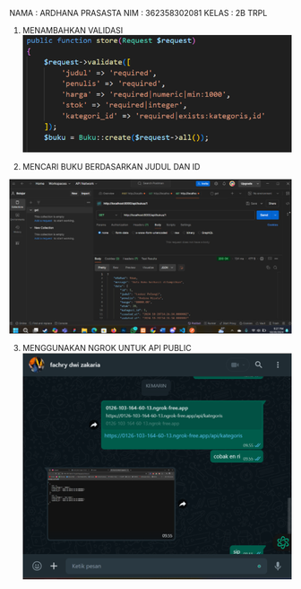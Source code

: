 NAMA    : ARDHANA PRASASTA
NIM     : 362358302081
KELAS   : 2B TRPL

1. MENAMBAHKAN VALIDASI
![alt text](image.png)


2. MENCARI BUKU BERDASARKAN JUDUL DAN ID

![alt text](image-2.png)


3. MENGGUNAKAN NGROK UNTUK API PUBLIC
![alt text](image-1.png)